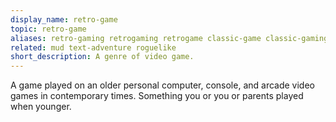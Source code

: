 ```yaml
---
display_name: retro-game
topic: retro-game
aliases: retro-gaming retrogaming retrogame classic-game classic-gaming old-school-game old-school-gaming
related: mud text-adventure roguelike
short_description: A genre of video game.
---
```

A game played on an older personal computer, console, and arcade video games in contemporary times. Something you or you or parents played when younger.